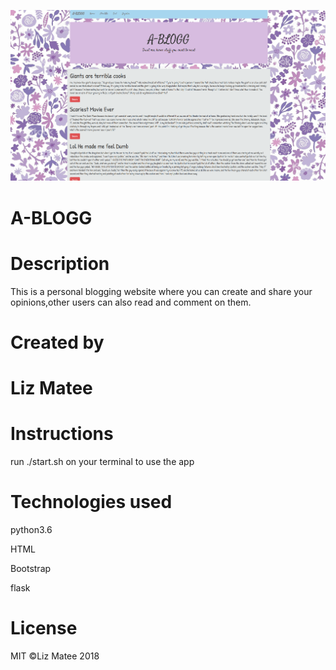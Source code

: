 ![A-BLOGG](a-blogg.png)
# A-BLOGG
# Description
  This is a personal blogging website where you can create and share your opinions,other users can also read and comment on them.
  
# Created by
  # Liz Matee
 
# Instructions
  run ./start.sh on your terminal to use the app

# Technologies used
  python3.6
  
  HTML
  
  Bootstrap
  
  flask
  
# License
  MIT ©Liz Matee 2018
